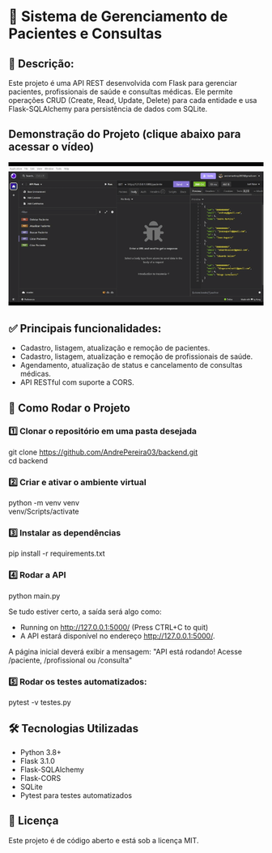 # 🏥 **Sistema de Gerenciamento de Pacientes e Consultas**

## 📌 **Descrição**:

Este projeto é uma API REST desenvolvida com Flask para gerenciar pacientes, profissionais de saúde e consultas médicas. Ele permite operações CRUD (Create, Read, Update, Delete) para cada entidade e usa Flask-SQLAlchemy para persistência de dados com SQLite.

## **Demonstração do Projeto (clique abaixo para acessar o vídeo)**

[![Demonstração do Projeto Consulta Fácil](https://github.com/AndrePereira03/consultaFacil/blob/AndrePereira03-patch-1/assets/testando-bd.gif?raw=true)](https://www.youtube.com/watch?v=QgzlOASWok8)

## ✅ **Principais funcionalidades:**

- Cadastro, listagem, atualização e remoção de pacientes.
- Cadastro, listagem, atualização e remoção de profissionais de saúde.
- Agendamento, atualização de status e cancelamento de consultas médicas.
- API RESTful com suporte a CORS.

## **🚀 Como Rodar o Projeto**

### **1️⃣ Clonar o repositório em uma pasta desejada**

git clone https://github.com/AndrePereira03/backend.git  
cd backend

### **2️⃣ Criar e ativar o ambiente virtual**

python -m venv venv  
venv/Scripts/activate

### **3️⃣ Instalar as dependências**

pip install -r requirements.txt

### **4️⃣ Rodar a API**

python main.py

Se tudo estiver certo, a saída será algo como:

- Running on http://127.0.0.1:5000/ (Press CTRL+C to quit)
- A API estará disponível no endereço http://127.0.0.1:5000/.

A página inicial deverá exibir a mensagem:
"API está rodando! Acesse /paciente, /profissional ou /consulta"

### **5️⃣ Rodar os testes automatizados:**

pytest -v testes.py

## **🛠 Tecnologias Utilizadas**

- Python 3.8+
- Flask 3.1.0
- Flask-SQLAlchemy
- Flask-CORS
- SQLite
- Pytest para testes automatizados

## **📜 Licença**

Este projeto é de código aberto e está sob a licença MIT.
